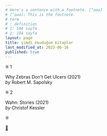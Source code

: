 ```yaml
---
# Here's a sentence with a footnote. [^aaa]
# [^aaa]: This is the footnote.
# term
# : definition
# 1: 598 sayfa
# 2: 184 sayfa
layout: page  
title: şimdi okuduğum kitaplar  
last_modified_at: 2023-06-16
published: true  
---
```


⁜ 1  
   
Why Zebras Don't Get Ulcers (2021)  
_by_ Robert M. Sapolsky  
  

⁜ 2   

Wahn: Stories (2021)  
_by_ Christof Kessler  
 

⁜  


[🍃](https://www.nonfictionbooks.xyz/now.html "şimdi okuduğum kitaplar")  




